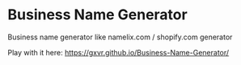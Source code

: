 # Business Name Generator
 
Business name generator like namelix.com / shopify.com generator

Play with it here: https://gxvr.github.io/Business-Name-Generator/
